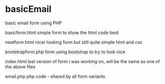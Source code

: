 # basicEmail
basic email form using PHP

basicform.html
    simple form to show the html code best

neatform.html
    nicer looking form but still quite simple html and css

bootstrapform.php
    form using bootstrap to try to look nice

index.html
    last version of form i was working on, will be the same as one of the above files

email.php
    php code - shared by all form variants



